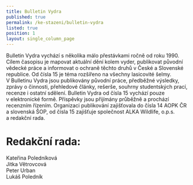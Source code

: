 ```yaml
---
title: Bulletin Vydra
published: true
permalink: /ke-stazeni/bulletin-vydra
listed: true
position: 1
layout: single_column_page
---
```

Bulletin Vydra vychází s několika málo přestávkami ročně od roku 1990. Cílem časopisu je mapovat aktuální dění kolem vyder, publikovat původní vědecké práce a informovat o ochraně těchto druhů v České a Slovenské republice. Od čísla 15 je téma rozšířeno na všechny lasicovité šelmy. V Bulletinu Vydra jsou publikovány původní práce, předběžné výsledky, zprávy o činnosti, přehledové články, rešerše, souhrny studentských prací, recenze i ostatní sdělení. Bulletin Vydra od čísla 15 vychází pouze v elektronické formě. Příspěvky jsou přijímány průběžně a prochází recenzním řízením. Organizaci publikování zajišťovala do čísla 14 AOPK ČR a slovenská ŠOP, od čísla 15 zajišťuje společnost ALKA Wildlife, o.p.s. a redakční rada.

# Redakční rada:

Kateřina Poledníková\
Jitka Větrovcová\
Peter Urban\
Lukáš Poledník
